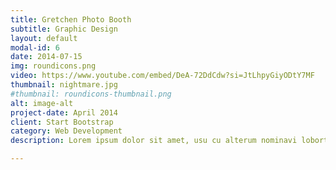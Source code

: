 ```yaml
---
title: Gretchen Photo Booth
subtitle: Graphic Design
layout: default
modal-id: 6
date: 2014-07-15
img: roundicons.png
video: https://www.youtube.com/embed/DeA-72DdCdw?si=JtLhpyGiyODtY7MF
thumbnail: nightmare.jpg
#thumbnail: roundicons-thumbnail.png
alt: image-alt
project-date: April 2014
client: Start Bootstrap
category: Web Development
description: Lorem ipsum dolor sit amet, usu cu alterum nominavi lobortis. At duo novum diceret. Tantas apeirian vix et, usu sanctus postulant inciderint ut, populo diceret necessitatibus in vim. Cu eum dicam feugiat noluisse.

---
```

